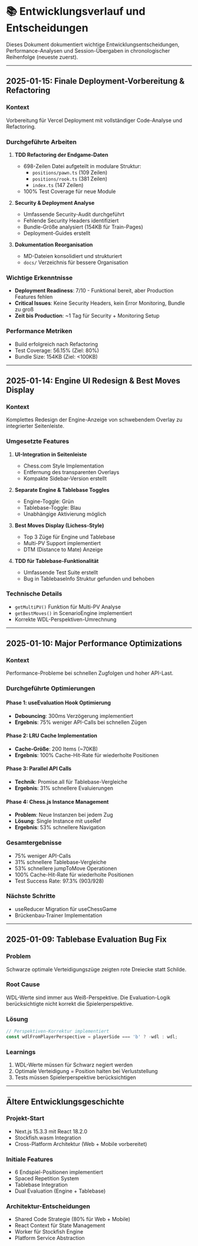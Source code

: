 # 📚 Entwicklungsverlauf und Entscheidungen

Dieses Dokument dokumentiert wichtige Entwicklungsentscheidungen, Performance-Analysen und Session-Übergaben in chronologischer Reihenfolge (neueste zuerst).

---

## 2025-01-15: Finale Deployment-Vorbereitung & Refactoring

### Kontext
Vorbereitung für Vercel Deployment mit vollständiger Code-Analyse und Refactoring.

### Durchgeführte Arbeiten
1. **TDD Refactoring der Endgame-Daten**
   - 698-Zeilen Datei aufgeteilt in modulare Struktur:
     - `positions/pawn.ts` (109 Zeilen)
     - `positions/rook.ts` (381 Zeilen)
     - `index.ts` (147 Zeilen)
   - 100% Test Coverage für neue Module

2. **Security & Deployment Analyse**
   - Umfassende Security-Audit durchgeführt
   - Fehlende Security Headers identifiziert
   - Bundle-Größe analysiert (154KB für Train-Pages)
   - Deployment-Guides erstellt

3. **Dokumentation Reorganisation**
   - MD-Dateien konsolidiert und strukturiert
   - `docs/` Verzeichnis für bessere Organisation

### Wichtige Erkenntnisse
- **Deployment Readiness**: 7/10 - Funktional bereit, aber Production Features fehlen
- **Critical Issues**: Keine Security Headers, kein Error Monitoring, Bundle zu groß
- **Zeit bis Production**: ~1 Tag für Security + Monitoring Setup

### Performance Metriken
- Build erfolgreich nach Refactoring
- Test Coverage: 56.15% (Ziel: 80%)
- Bundle Size: 154KB (Ziel: <100KB)

---

## 2025-01-14: Engine UI Redesign & Best Moves Display

### Kontext
Komplettes Redesign der Engine-Anzeige von schwebendem Overlay zu integrierter Seitenleiste.

### Umgesetzte Features
1. **UI-Integration in Seitenleiste**
   - Chess.com Style Implementation
   - Entfernung des transparenten Overlays
   - Kompakte Sidebar-Version erstellt

2. **Separate Engine & Tablebase Toggles**
   - Engine-Toggle: Grün
   - Tablebase-Toggle: Blau
   - Unabhängige Aktivierung möglich

3. **Best Moves Display (Lichess-Style)**
   - Top 3 Züge für Engine und Tablebase
   - Multi-PV Support implementiert
   - DTM (Distance to Mate) Anzeige

4. **TDD für Tablebase-Funktionalität**
   - Umfassende Test Suite erstellt
   - Bug in TablebaseInfo Struktur gefunden und behoben

### Technische Details
- `getMultiPV()` Funktion für Multi-PV Analyse
- `getBestMoves()` in ScenarioEngine implementiert
- Korrekte WDL-Perspektiven-Umrechnung

---

## 2025-01-10: Major Performance Optimizations

### Kontext
Performance-Probleme bei schnellen Zugfolgen und hoher API-Last.

### Durchgeführte Optimierungen

#### Phase 1: useEvaluation Hook Optimierung
- **Debouncing**: 300ms Verzögerung implementiert
- **Ergebnis**: 75% weniger API-Calls bei schnellen Zügen

#### Phase 2: LRU Cache Implementation
- **Cache-Größe**: 200 Items (~70KB)
- **Ergebnis**: 100% Cache-Hit-Rate für wiederholte Positionen

#### Phase 3: Parallel API Calls
- **Technik**: Promise.all für Tablebase-Vergleiche
- **Ergebnis**: 31% schnellere Evaluierungen

#### Phase 4: Chess.js Instance Management
- **Problem**: Neue Instanzen bei jedem Zug
- **Lösung**: Single Instance mit useRef
- **Ergebnis**: 53% schnellere Navigation

### Gesamtergebnisse
- 75% weniger API-Calls
- 31% schnellere Tablebase-Vergleiche
- 53% schnellere jumpToMove Operationen
- 100% Cache-Hit-Rate für wiederholte Positionen
- Test Success Rate: 97.3% (903/928)

### Nächste Schritte
- useReducer Migration für useChessGame
- Brückenbau-Trainer Implementation

---

## 2025-01-09: Tablebase Evaluation Bug Fix

### Problem
Schwarze optimale Verteidigungszüge zeigten rote Dreiecke statt Schilde.

### Root Cause
WDL-Werte sind immer aus Weiß-Perspektive. Die Evaluation-Logik berücksichtigte nicht korrekt die Spielerperspektive.

### Lösung
```typescript
// Perspektiven-Korrektur implementiert
const wdlFromPlayerPerspective = playerSide === 'b' ? -wdl : wdl;
```

### Learnings
1. WDL-Werte müssen für Schwarz negiert werden
2. Optimale Verteidigung = Position halten bei Verluststellung
3. Tests müssen Spielerperspektive berücksichtigen

---

## Ältere Entwicklungsgeschichte

### Projekt-Start
- Next.js 15.3.3 mit React 18.2.0
- Stockfish.wasm Integration
- Cross-Platform Architektur (Web + Mobile vorbereitet)

### Initiale Features
- 6 Endspiel-Positionen implementiert
- Spaced Repetition System
- Tablebase Integration
- Dual Evaluation (Engine + Tablebase)

### Architektur-Entscheidungen
- Shared Code Strategie (80% für Web + Mobile)
- React Context für State Management
- Worker für Stockfish Engine
- Platform Service Abstraction